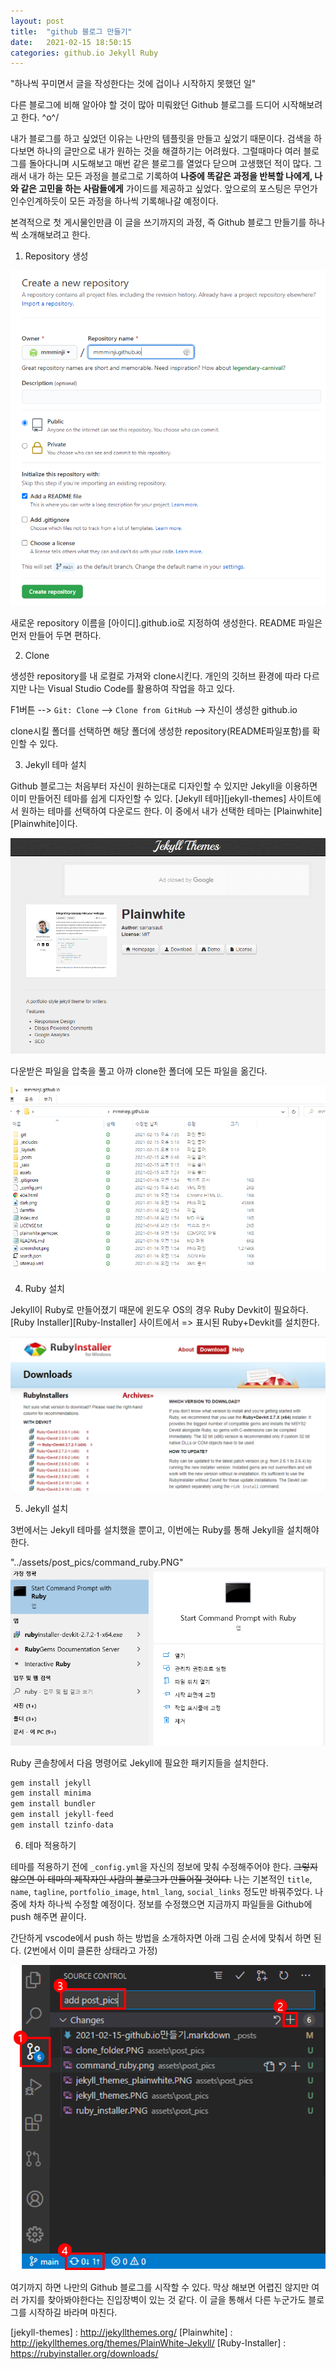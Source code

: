 ```yaml
---
layout: post
title:  "github 블로그 만들기"
date:   2021-02-15 18:50:15
categories: github.io Jekyll Ruby
---
```

"하나씩 꾸미면서 글을 작성한다는 것에 겁이나 시작하지 못했던 일"

다른 블로그에 비해 알아야 할 것이 많아 미뤄왔던 Github 블로그를 드디어 시작해보려고 한다. \^o^/

내가 블로그를 하고 싶었던 이유는 나만의 템플릿을 만들고 싶었기 때문이다. 검색을 하다보면 하나의 글만으로 내가 원하는 것을 해결하기는 어려웠다. 그럴때마다 여러 블로그를 돌아다니며 시도해보고 매번 같은 블로그를 열었다 닫으며 고생했던 적이 많다. 그래서 내가 하는 모든 과정을 블로그로 기록하여 **나중에 똑같은 과정을 반복할 나에게, 나와 같은 고민을 하는 사람들에게** 가이드를 제공하고 싶었다. 앞으로의 포스팅은 무언가 인수인계하듯이 모든 과정을 하나씩 기록해나갈 예정이다.

본격적으로 첫 게시물인만큼 이 글을 쓰기까지의 과정, 즉 Github 블로그 만들기를 하나씩 소개해보려고 한다.


1. Repository 생성

<img src="../assets/post_pics/Create_a_new_repository.PNG">

새로운 repository 이름을 [아이디].github.io로 지정하여 생성한다. README 파일은 먼저 만들어 두면 편하다.

2. Clone

생성한 repository를 내 로컬로 가져와 clone시킨다. 개인의 깃허브 환경에 따라 다르지만 나는 Visual Studio Code를 활용하여 작업을 하고 있다.

F1버튼 --> `Git: Clone` --> `Clone from GitHub` --> 자신이 생성한 github.io 

clone시킬 폴더를 선택하면 해당 폴더에 생성한 repository(README파일포함)를 확인할 수 있다.

3. Jekyll 테마 설치

Github 블로그는 처음부터 자신이 원하는대로 디자인할 수 있지만 Jekyll을 이용하면 이미 만들어진 테마를 쉽게 디자인할 수 있다. [Jekyll 테마][jekyll-themes] 사이트에서 원하는 테마를 선택하여 다운로드 한다. 이 중에서 내가 선택한 테마는 [Plainwhite][Plainwhite]이다. 

<img src="../assets/post_pics/jekyll_themes_plainwhite.PNG">

다운받은 파일을 압축을 풀고 아까 clone한 폴더에 모든 파일을 옮긴다.

<img src="../assets/post_pics/clone_folder.PNG">

4. Ruby 설치

Jekyll이 Ruby로 만들어졌기 때문에 윈도우 OS의 경우 Ruby Devkit이 필요하다. [Ruby Installer][Ruby-Installer] 사이트에서 => 표시된 Ruby+Devkit를 설치한다.

<img src="../assets/post_pics/ruby_installer.PNG">

5. Jekyll 설치

3번에서는 Jekyll 테마를 설치했을 뿐이고, 이번에는 Ruby를 통해 Jekyll을 설치해야 한다.

"../assets/post_pics/command_ruby.PNG"
<img src="../assets/post_pics/command_ruby.PNG">

Ruby 콘솔창에서 다음 명령어로 Jekyll에 필요한 패키지들을 설치한다.

```python
gem install jekyll
gem install minima
gem install bundler
gem install jekyll-feed
gem install tzinfo-data
```

6. 테마 적용하기

테마를 적용하기 전에 `_config.yml`을 자신의 정보에 맞춰 수정해주어야 한다. ~~그렇지 않으면 이 테마의 제작자인 사람의 블로그가 만들어질 것이다.~~ 나는 기본적인 `title`, `name`, `tagline`, `portfolio_image`, `html_lang`, `social_links` 정도만 바꿔주었다. 나중에 차차 하나씩 수정할 예정이다. 정보를 수정했으면 지금까지 파일들을 Github에 push 해주면 끝이다.

간단하게 vscode에서 push 하는 방법을 소개하자면 아래 그림 순서에 맞춰서 하면 된다. (2번에서 이미 클론한 상태라고 가정)

<img src="../assets/post_pics/vscode_git_push.PNG">

여기까지 하면 나만의 Github 블로그를 시작할 수 있다. 막상 해보면 어렵진 않지만 여러 가지를 찾아봐야한다는 진입장벽이 있는 것 같다. 이 글을 통해서 다른 누군가도 블로그를 시작하길 바라며 마친다.


[jekyll-themes] : http://jekyllthemes.org/
[Plainwhite] : http://jekyllthemes.org/themes/PlainWhite-Jekyll/
[Ruby-Installer] : https://rubyinstaller.org/downloads/




